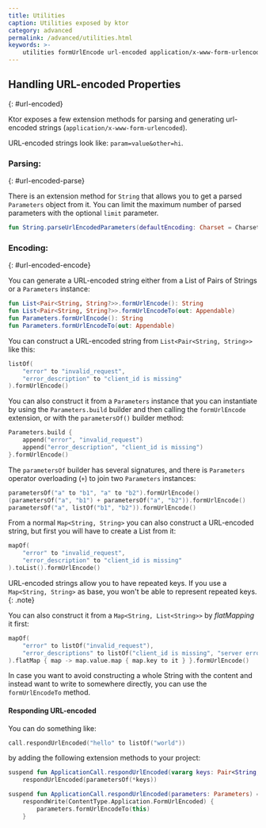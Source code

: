 ```yaml
---
title: Utilities
caption: Utilities exposed by ktor
category: advanced
permalink: /advanced/utilities.html
keywords: >-
    utilities formUrlEncode url-encoded application/x-www-form-urlencoded map to URL encoded string list to url encoded string Parameters parametersOf ApplicationCall.respondUrlEncoded
---
```


## Handling URL-encoded Properties
{: #url-encoded}

Ktor exposes a few extension methods for parsing and generating url-encoded strings (`application/x-www-form-urlencoded`).

URL-encoded strings look like: `param=value&other=hi`.

### Parsing:
{: #url-encoded-parse}

There is an extension method for `String` that allows you to get a parsed `Parameters` object from it. You can limit the maximum number of parsed parameters with the optional `limit` parameter.

```kotlin
fun String.parseUrlEncodedParameters(defaultEncoding: Charset = Charsets.UTF_8, limit: Int = 1000): Parameters
```

### Encoding:
{: #url-encoded-encode}

You can generate a URL-encoded string either from a List of Pairs of Strings or a `Parameters` instance: 

```kotlin
fun List<Pair<String, String?>>.formUrlEncode(): String
fun List<Pair<String, String?>>.formUrlEncodeTo(out: Appendable)
fun Parameters.formUrlEncode(): String
fun Parameters.formUrlEncodeTo(out: Appendable)
```

You can construct a URL-encoded string from `List<Pair<String, String>>` like this:

```kotlin
listOf(
	"error" to "invalid_request",
	"error_description" to "client_id is missing"
).formUrlEncode()
```

You can also construct it from a `Parameters` instance that you can instantiate by using the `Parameters.build` builder and then calling the `formUrlEncode` extension, or with the `parametersOf()` builder method:

```kotlin
Parameters.build {
	append("error", "invalid_request")
	append("error_description", "client_id is missing")
}.formUrlEncode()
```

The `parametersOf` builder has several signatures, and there is `Parameters` operator overloading (`+`) to join two `Parameters` instances:

```kotlin
parametersOf("a" to "b1", "a" to "b2").formUrlEncode()
(parametersOf("a", "b1") + parametersOf("a", "b2")).formUrlEncode()
parametersOf("a", listOf("b1", "b2")).formUrlEncode()
```

From a normal `Map<String, String>` you can also construct a URL-encoded string, but first you will have to create a List from it:

```kotlin
mapOf(
	"error" to "invalid_request",
	"error_description" to "client_id is missing"
).toList().formUrlEncode()
```

URL-encoded strings allow you to have repeated keys. If you use a `Map<String, String>` as base, you won't be able to represent repeated keys.
{: .note}

You can also construct it from a `Map<String, List<String>>` by *flatMapping* it first:

```kotlin
mapOf(
    "error" to listOf("invalid_request"),
    "error_descriptions" to listOf("client_id is missing", "server error")
).flatMap { map -> map.value.map { map.key to it } }.formUrlEncode()
```

In case you want to avoid constructing a whole String with the content and instead want to write to somewhere directly, you can use the `formUrlEncodeTo` method.

#### Responding URL-encoded

You can do something like:

```kotlin
call.respondUrlEncoded("hello" to listOf("world"))
```

by adding the following extension methods to your project:

```kotlin
suspend fun ApplicationCall.respondUrlEncoded(vararg keys: Pair<String, List<String>>) =
    respondUrlEncoded(parametersOf(*keys))

suspend fun ApplicationCall.respondUrlEncoded(parameters: Parameters) =
    respondWrite(ContentType.Application.FormUrlEncoded) {
        parameters.formUrlEncodeTo(this)
    }
```
